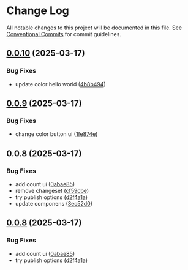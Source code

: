 # Change Log

All notable changes to this project will be documented in this file.
See [Conventional Commits](https://conventionalcommits.org) for commit guidelines.

## [0.0.10](https://github.com/abbele/monorepo/compare/@abbele/uikit@0.0.9...@abbele/uikit@0.0.10) (2025-03-17)

### Bug Fixes

- update color hello world ([4b8b494](https://github.com/abbele/monorepo/commit/4b8b494e7c0724bd71942a080b1e8ef3602a2a29))

## [0.0.9](https://github.com/abbele/monorepo/compare/@abbele/uikit@0.0.5...@abbele/uikit@0.0.9) (2025-03-17)

### Bug Fixes

- change color button ui ([1fe874e](https://github.com/abbele/monorepo/commit/1fe874e2ea23cc3670dbb61f98b85457d6fdb196))

## 0.0.8 (2025-03-17)

### Bug Fixes

- add count ui ([0abae85](https://github.com/abbele/monorepo/commit/0abae8527a1d071200cba2d54d0b6c5b32df3b88))
- remove changeset ([cf59cbe](https://github.com/abbele/monorepo/commit/cf59cbe88911a0a6d9264eccb1518b9c449a167f))
- try publish options ([d2f4a1a](https://github.com/abbele/monorepo/commit/d2f4a1a12857c4a44e4c1f91a52e19155929e59a))
- update componens ([3ec52d0](https://github.com/abbele/monorepo/commit/3ec52d0dd95d8ae937a7b51e6f87456fc413738d))

## [0.0.8](https://github.com/abbele/monorepo/compare/v0.0.7...v0.0.8) (2025-03-17)

### Bug Fixes

- add count ui ([0abae85](https://github.com/abbele/monorepo/commit/0abae8527a1d071200cba2d54d0b6c5b32df3b88))
- try publish options ([d2f4a1a](https://github.com/abbele/monorepo/commit/d2f4a1a12857c4a44e4c1f91a52e19155929e59a))
